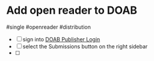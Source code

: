 # Add open reader to DOAB

#single #openreader #distribution

- [ ] sign into [DOAB Publisher Login](https://www.doabooks.org)
- [ ] select the Submissions button on the right sidebar
- [ ] 